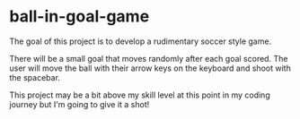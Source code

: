 # ball-in-goal-game

The goal of this project is to develop a rudimentary soccer style game.

There will be a small goal that moves randomly after each goal scored.
The user will move the ball with their arrow keys on the keyboard and shoot with the spacebar.

This project may be a bit above my skill level at this point in my coding journey but I'm going to give it a shot!